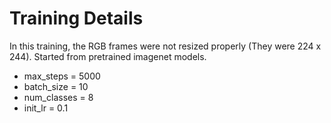 # Training Details

In this training, the RGB frames were not resized properly (They were 224 x 244). Started from pretrained imagenet models.

- max_steps = 5000
- batch_size = 10
- num_classes = 8
- init_lr = 0.1
